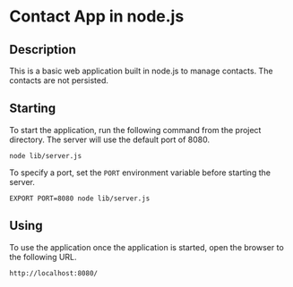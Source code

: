 # Contact App in node.js

## Description
This is a basic web application built in node.js to manage contacts. The contacts are not persisted.

## Starting
To start the application, run the following command from the project directory. The server will use the default port of 8080.

    node lib/server.js

To specify a port, set the `PORT` environment variable before starting the server.

    EXPORT PORT=8080 node lib/server.js

## Using
To use the application once the application is started, open the browser to the following URL.

    http://localhost:8080/

